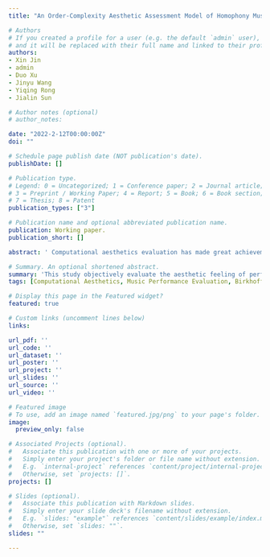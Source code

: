 ```yaml
---
title: "An Order-Complexity Aesthetic Assessment Model of Homophony Music Performance"

# Authors
# If you created a profile for a user (e.g. the default `admin` user), write the username (folder name) here 
# and it will be replaced with their full name and linked to their profile.
authors:
- Xin Jin
- admin
- Duo Xu
- Jinyu Wang
- Yiqing Rong
- Jialin Sun

# Author notes (optional)
# author_notes:

date: "2022-2-12T00:00:00Z"
doi: ""

# Schedule page publish date (NOT publication's date).
publishDate: []

# Publication type.
# Legend: 0 = Uncategorized; 1 = Conference paper; 2 = Journal article;
# 3 = Preprint / Working Paper; 4 = Report; 5 = Book; 6 = Book section;
# 7 = Thesis; 8 = Patent
publication_types: ["3"]

# Publication name and optional abbreviated publication name.
publication: Working paper.
publication_short: []

abstract: '	Computational aesthetics evaluation has made great achievements in visual works of art, but its research in the field of music remains to be explored. At present, subjective evaluation is still a ultimate method of music aesthetics research, but it will consume a lot of human and material resources. In addition, there has been a lot of work on artificial intelligence to generate music performance, but compared with the performance of human performers, the performance generated by AI is still mechanical, monotonous and lacking in beauty. Considering the lack of subjective rating datasets, in order to guide the generation task of AI music performance, and further hope to improve the performance effect of human performers, this paper uses Birkhoff's aesthetic measure to propose a method of objective measurement of beauty. The main contributions of this paper are as follows: Firstly, we put forward an objective aesthetic evaluation method to measure the music performance aesthetic; Secondly, we propose 10 basic music features and 4 aesthetic music features; Finally, we use the ASAP dataset and VirtuosoNet to generate performance for experiments on our model. Experiments show that our method performs well on performance assessment.'

# Summary. An optional shortened abstract.
summary: 'This study objectively evaluate the aesthetic feeling of performance.'
tags: [Computational Aesthetics, Music Performance Evaluation, Birkhoff’s Measure, Music Information Retrieval]

# Display this page in the Featured widget?
featured: true

# Custom links (uncomment lines below)
links:

url_pdf: ''
url_code: ''
url_dataset: ''
url_poster: ''
url_project: ''
url_slides: ''
url_source: ''
url_video: ''

# Featured image
# To use, add an image named `featured.jpg/png` to your page's folder. 
image:
  preview_only: false

# Associated Projects (optional).
#   Associate this publication with one or more of your projects.
#   Simply enter your project's folder or file name without extension.
#   E.g. `internal-project` references `content/project/internal-project/index.md`.
#   Otherwise, set `projects: []`.
projects: []

# Slides (optional).
#   Associate this publication with Markdown slides.
#   Simply enter your slide deck's filename without extension.
#   E.g. `slides: "example"` references `content/slides/example/index.md`.
#   Otherwise, set `slides: ""`.
slides: ""

---
```


